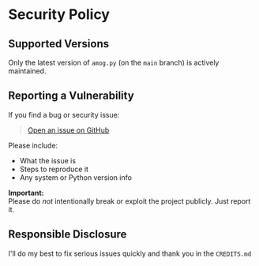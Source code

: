 # Security Policy

## Supported Versions

Only the latest version of `amog.py` (on the `main` branch) is actively maintained.

## Reporting a Vulnerability

If you find a bug or security issue:
> [Open an issue on GitHub](https://github.com/sudo-hecc/Among-Us-Shell/issues)

Please include:
- What the issue is
- Steps to reproduce it
- Any system or Python version info

**Important:**  
Please do *not* intentionally break or exploit the project publicly. Just report it.

## Responsible Disclosure

I'll do my best to fix serious issues quickly and thank you in the `CREDITS.md`
